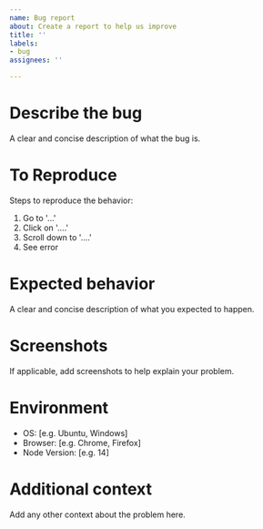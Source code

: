 ```yaml
---
name: Bug report
about: Create a report to help us improve
title: ''
labels:
- bug
assignees: ''

---
```


# Describe the bug
A clear and concise description of what the bug is.

# To Reproduce
Steps to reproduce the behavior:
1. Go to '...'
2. Click on '....'
3. Scroll down to '....'
4. See error

# Expected behavior
A clear and concise description of what you expected to happen.

# Screenshots
If applicable, add screenshots to help explain your problem.

# Environment
 - OS: [e.g. Ubuntu, Windows]
 - Browser: [e.g. Chrome, Firefox]
 - Node Version: [e.g. 14]

# Additional context
Add any other context about the problem here.
